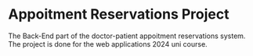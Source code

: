 # Appoitment Reservations Project
The Back-End part of the doctor-patient appoitment reservations system. The project is done for the web applications 2024 uni course.